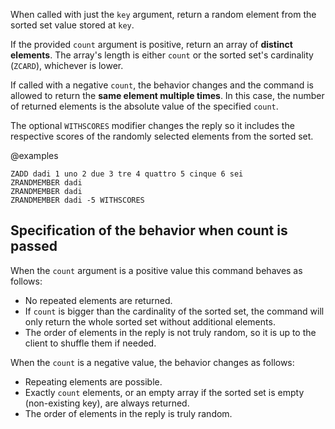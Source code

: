 When called with just the `key` argument, return a random element from the sorted set value stored at `key`.

If the provided `count` argument is positive, return an array of **distinct elements**.
The array's length is either `count` or the sorted set's cardinality (`ZCARD`), whichever is lower.

If called with a negative `count`, the behavior changes and the command is allowed to return the **same element multiple times**.
In this case, the number of returned elements is the absolute value of the specified `count`.

The optional `WITHSCORES` modifier changes the reply so it includes the respective scores of the randomly selected elements from the sorted set.

@examples

```cli
ZADD dadi 1 uno 2 due 3 tre 4 quattro 5 cinque 6 sei
ZRANDMEMBER dadi
ZRANDMEMBER dadi
ZRANDMEMBER dadi -5 WITHSCORES
```

## Specification of the behavior when count is passed

When the `count` argument is a positive value this command behaves as follows:

* No repeated elements are returned.
* If `count` is bigger than the cardinality of the sorted set, the command will only return the whole sorted set without additional elements.
* The order of elements in the reply is not truly random, so it is up to the client to shuffle them if needed.

When the `count` is a negative value, the behavior changes as follows:

* Repeating elements are possible.
* Exactly `count` elements, or an empty array if the sorted set is empty (non-existing key), are always returned.
* The order of elements in the reply is truly random.

